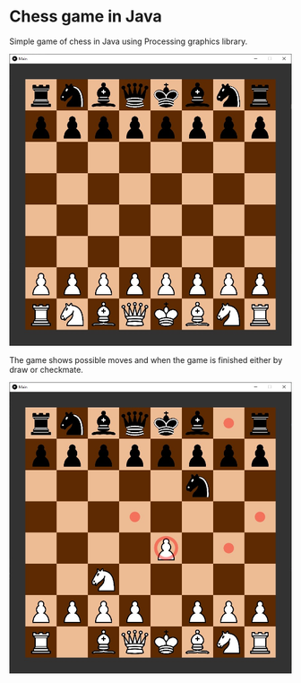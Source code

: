 # Chess game in Java

Simple game of chess in Java using Processing graphics library.

![Starting position](https://github.com/loudsheep/Chess/blob/master/assets/screens/game_start.jpg)


The game shows possible moves and when the game is finished either by draw or checkmate.


![Showing possible moves](https://github.com/loudsheep/Chess/blob/master/assets/screens/moves.jpg)

